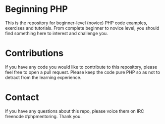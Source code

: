 Beginning PHP
=============

This is the repository for beginner-level (novice) PHP code examples, exercises and tutorials.  From complete beginner to novice level, you should find something here to interest and challenge you.

Contributions
=============

If you have any code you would like to contribute to this repository, please feel free to open a pull request.  Please keep the code pure PHP so as not to detract from the learning experience.

Contact
=======

If you have any questions about this repo, please voice them on IRC freenode #phpmentoring.  Thank you.